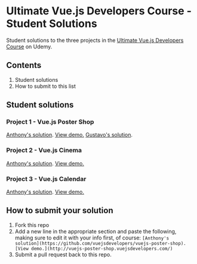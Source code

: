 # Ultimate Vue.js Developers Course - Student Solutions

Student solutions to the three projects in the [Ultimate Vue.js Developers Course](https://www.udemy.com/vuejs-2-essentials/?couponCode=JSDOJO-GITHUB) on Udemy.

## Contents

1. Student solutions
2. How to submit to this list

## Student solutions

### Project 1 - Vue.js Poster Shop

[Anthony's solution](https://github.com/vuejsdevelopers/vuejs-poster-shop). [View demo.](http://vuejs-poster-shop.vuejsdevelopers.com/)
[Gustavo's solution](https://github.com/tavuntu/other-stuff).

### Project 2 - Vue.js Cinema

[Anthony's solution](https://github.com/vuejsdevelopers/vuejs-cinema). [View demo.](http://vuejs-cinema.vuejsdevelopers.com/)

### Project 3 - Vue.js Calendar

[Anthony's solution](https://github.com/vuejsdevelopers/vuejs-calendar). [View demo.](http://vuejs-calendar.vuejsdevelopers.com/)

## How to submit your solution

1. Fork this repo
2. Add a new line in the appropriate section and paste the following, making sure to edit it with your info first, of course: `[Anthony's solution](https://github.com/vuejsdevelopers/vuejs-poster-shop). [View demo.](http://vuejs-poster-shop.vuejsdevelopers.com/)`
3. Submit a pull request back to this repo.
